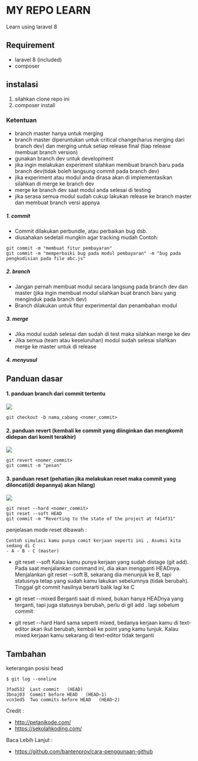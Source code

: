# MY REPO LEARN
Learn using laravel 8

## Requirement
<!-- * nodejs latest lts version 14.15.*^ -->
* laravel 8 (included)
* composer

## instalasi
1. silahkan clone repo ini
2. composer install
<!-- 3. yarn install -->

### Ketentuan
* branch master hanya untuk merging 
* branch master diperuntukan untuk critical change(harus merging dari branch dev) dan merging untuk setiap release final (tiap release membuat branch version)
* gunakan branch dev untuk development
* jika ingin melakukan experiment silahkan membuat branch baru pada branch dev(tidak boleh langsung commit pada branch dev)
* jika experiment atau modul anda dirasa akan di implementasikan silahkan di merge ke branch dev
* merge ke branch dev saat modul anda selesai di testing
* jika serasa semua modul sudah cukup lakukan release ke branch master dan membuat branch versi appnya
##### 1. commit
* Commit dilakukan perbundle, atau perbaikan bug dsb. 
* diusahakan sedetail mungkin agar tracking mudah Contoh: 
```
git commit -m "membuat fitur pembayaran"
git commit -m "memperbaiki bug pada modul pembayaran" -m "bug pada pengkodisian pada file abc.js" 
```
##### 2. branch
* Jangan pernah membuat modul secara langsung pada branch dev dan master (jika ingin membuat modul silahkan buat branch baru yang menginduk pada branch dev)
* Branch dilakukan untuk fitur experimental dan penambahan modul
##### 3. merge
* Jika modul sudah selesai dan sudah di test maka silahkan merge ke dev
* Jika semua (team atau keseluruhan) modul sudah selesai silahkan merge ke master untuk di release
##### 4. menyusul 
## Panduan dasar
#### 1. panduan branch dari commit tertentu
![](https://4.bp.blogspot.com/-ygY_7uRflA4/WLvKgowOChI/AAAAAAAAEOg/pv6WngsMPYkYjGXuV2FOVHLNJnfsYiLawCPcB/s1600/membuat%2Bcabang%2Bbaru%2Bdari%2Bcommit%2Bmasa%2Blalu.png)
```
git checkout -b nama_cabang <nomer_commit>
```

#### 2. panduan revert (kembali ke commit yang diinginkan dan mengkomit didepan dari komit terakhir)
![](https://1.bp.blogspot.com/-p1Hts6bga0Q/WLvqvSAOYHI/AAAAAAAAEQc/eQzgyZfu5OoEN0jkS1FPX2AGN1-za7M-wCPcB/s1600/git-revert-petanikode.png)
```
git revert <nomer_commit>
git commit -m "pesan"
```

#### 3. panduan reset (pehatian jika melakukan reset maka commit yang diloncati(di depannya) akan hilang)
![](https://3.bp.blogspot.com/-BRpPbv9rlKo/WLvVCr4npTI/AAAAAAAAEPY/5TTifioVF-0LccoQx9gIYc_a8A5fB9LogCPcB/s1600/dampak%2Bgit%2Breset.png)
```
git reset --hard <nomer_commit>
git reset --soft HEAD
git commit -m "Reverting to the state of the project at f414f31"
```
penjelasan mode reset dibawah :
```
Contoh simulasi kamu punya comit kerjaan seperti ini , Asumsi kita sedang di C
- A - B - C (master)
```
* git reset --soft
Kalau kamu punya kerjaan yang sudah distage (git add). Pada saat menjalankan command ini, dia akan mengganti HEADnya. Menjalankan git reset --soft B, sekarang dia menunjuk ke B, tapi statusnya tetap yang sudah kamu lakukan sebelumnya (tidak berubah). Tinggal git commit hasilnya berarti balik lagi ke C

* git reset --mixed
Berganti saat di mixed, bukan hanya HEADnya yang terganti, tapi juga statusnya berubah, perlu di git add . lagi sebelum commit

* git reset --hard
Hard sama seperti mixed, bedanya kerjaan kamu di text-editor akan ikut berubah, kembali ke point yang kamu tunjuk. Kalau mixed kerjaan kamu sekarang di text-editor tidak terganti

## Tambahan
keterangan posisi head
```
$ git log --oneline

3fad532  Last commit   (HEAD)
3bnaj03  Commit before HEAD   (HEAD~1)
vcn3ed5  Two commits before HEAD   (HEAD~2)
```
Credit :
* http://petanikode.com/
* https://sekolahkoding.com/

Baca Lebih Lanjut :
* https://github.com/bantenprov/cara-penggunaan-github

